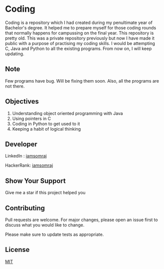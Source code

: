# Coding

Coding is a repository which I had created during my penultimate year of Bachelor's degree. It helped me to prepare myself for those coding rounds that normally happens for campussing on the final year. This repository is pretty old. This was a private repository previously but now I have made it public with a purpose of practising my coding skills. I would be attempting C, Java and Python to all the existing programs. From now on, I will keep updating.

## Note

Few programs have bug. Will be fixing them soon. Also, all the programs are not there.

## Objectives

1. Understanding object oriented programming with Java
2. Using pointers in C
3. Coding in Python to get used to it
4. Keeping a habit of logical thinking

## Developer

LinkedIn : [iamsomraj](https://www.linkedin.com/in/iamsomraj/)

HackerRank: [iamsomraj](https://www.hackerrank.com/iamsomraj?hr_r=1) 

## Show Your Support

Give me a star if this project helped you

## Contributing

Pull requests are welcome. For major changes, please open an issue first to discuss what you would like to change.

Please make sure to update tests as appropriate.

## License

[MIT](https://choosealicense.com/licenses/mit/)
